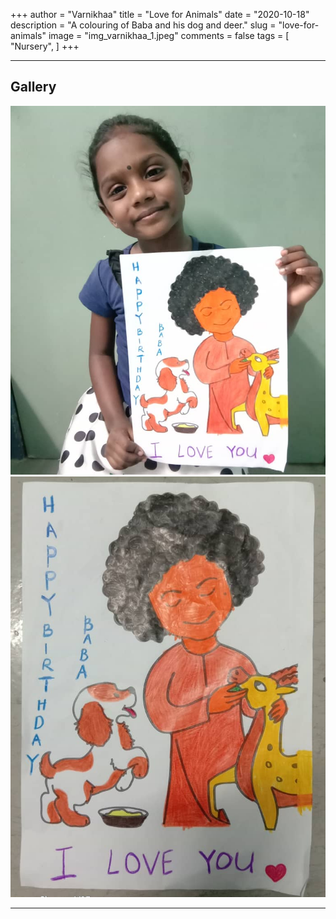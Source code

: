 +++
author = "Varnikhaa"
title = "Love for Animals"
date = "2020-10-18"
description = "A colouring of Baba and his dog and deer."
slug = "love-for-animals"
image = "img_varnikhaa_1.jpeg"
comments = false
tags = [
    "Nursery",
]
+++

---

## Gallery

![](img_varnikhaa_1.jpeg) ![](img_varnikhaa_2.jpeg) 

---
